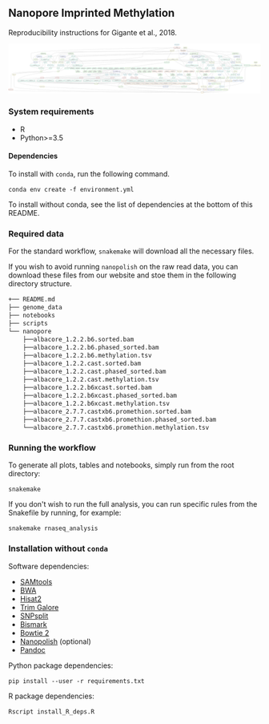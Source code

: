 ## Nanopore Imprinted Methylation

Reproducibility instructions for Gigante et al., 2018.

[![Directed Acyclic Dependency Graph](dependency_graph.svg)](http://htmlpreview.github.io/?https://github.com/scottgigante/nanopore-allelic-methylation/blob/master/dependency_graph.svg)

### System requirements

* R
* Python>=3.5

#### Dependencies

To install with `conda`, run the following command.

```
conda env create -f environment.yml
```

To install without conda, see the list of dependencies at the bottom of this README.

### Required data

For the standard workflow, `snakemake` will download all the necessary files.

If you wish to avoid running `nanopolish` on the raw read data, you can download these files from our website and stoe them in the following directory structure.

```
+── README.md
├── genome_data
├── notebooks
├── scripts
└── nanopore
    ├──albacore_1.2.2.b6.sorted.bam
    ├──albacore_1.2.2.b6.phased_sorted.bam
    ├──albacore_1.2.2.b6.methylation.tsv
    ├──albacore_1.2.2.cast.sorted.bam
    ├──albacore_1.2.2.cast.phased_sorted.bam
    ├──albacore_1.2.2.cast.methylation.tsv
    ├──albacore_1.2.2.b6xcast.sorted.bam
    ├──albacore_1.2.2.b6xcast.phased_sorted.bam
    ├──albacore_1.2.2.b6xcast.methylation.tsv
    ├──albacore_2.7.7.castxb6.promethion.sorted.bam
    ├──albacore_2.7.7.castxb6.promethion.phased_sorted.bam
    └──albacore_2.7.7.castxb6.promethion.methylation.tsv
```

### Running the workflow

To generate all plots, tables and notebooks, simply run from the root directory:

```
snakemake
```

If you don't wish to run the full analysis, you can run specific rules from the Snakefile by running, for example:

```
snakemake rnaseq_analysis
```

### Installation without `conda`

Software dependencies:

* [SAMtools](http://www.htslib.org/download/)
* [BWA](https://sourceforge.net/projects/bio-bwa/files/)
* [Hisat2](https://ccb.jhu.edu/software/hisat2/index.shtml)
* [Trim Galore](https://www.bioinformatics.babraham.ac.uk/projects/trim_galore/)
* [SNPsplit](https://www.bioinformatics.babraham.ac.uk/projects/SNPsplit/)
* [Bismark](https://www.bioinformatics.babraham.ac.uk/projects/bismark/)
* [Bowtie 2](http://bowtie-bio.sourceforge.net/bowtie2/index.shtml)
* [Nanopolish](https://nanopolish.readthedocs.io/en/latest/installation.html) (optional)
* [Pandoc](https://pandoc.org/installing.html)

Python package dependencies:

```
pip install --user -r requirements.txt
```

R package dependencies:

```
Rscript install_R_deps.R
```